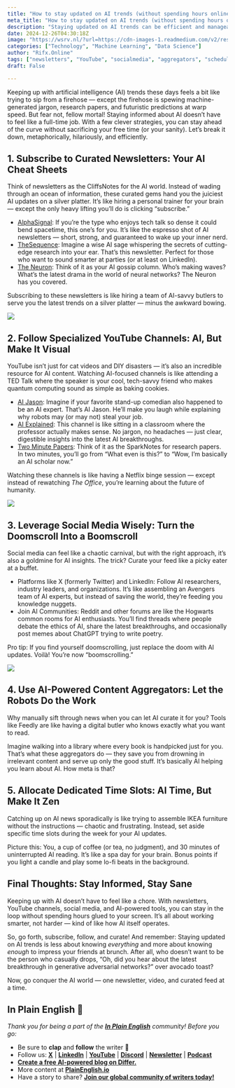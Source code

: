 ```yaml
---
title: "How to stay updated on AI trends (without spending hours online)"
meta_title: "How to stay updated on AI trends (without spending hours online)"
description: "Staying updated on AI trends can be efficient and manageable with the right strategies. Subscribing to curated newsletters, following specialized YouTube channels, leveraging social media, using AI-powered content aggregators, and allocating dedicated time for AI news are effective methods. These approaches allow individuals to access relevant information without overwhelming their schedules, enabling them to stay informed and engaged in the rapidly evolving AI landscape."
date: 2024-12-26T04:30:18Z
image: "https://wsrv.nl/?url=https://cdn-images-1.readmedium.com/v2/resize:fit:800/1*Rs_89rx4CHRtUxdDq2_gPg.png"
categories: ["Technology", "Machine Learning", "Data Science"]
author: "Rifx.Online"
tags: ["newsletters", "YouTube", "socialmedia", "aggregators", "schedules"]
draft: False

---
```





Keeping up with artificial intelligence (AI) trends these days feels a bit like trying to sip from a firehose — except the firehose is spewing machine\-generated jargon, research papers, and futuristic predictions at warp speed. But fear not, fellow mortal! Staying informed about AI doesn’t have to feel like a full\-time job. With a few clever strategies, you can stay ahead of the curve without sacrificing your free time (or your sanity). Let’s break it down, metaphorically, hilariously, and efficiently.




## 1\. Subscribe to Curated Newsletters: Your AI Cheat Sheets

Think of newsletters as the CliffsNotes for the AI world. Instead of wading through an ocean of information, these curated gems hand you the juiciest AI updates on a silver platter. It’s like hiring a personal trainer for your brain — except the only heavy lifting you’ll do is clicking “subscribe.”

* [AlphaSignal](https://alphasignal.ai/): If you’re the type who enjoys tech talk so dense it could bend spacetime, this one’s for you. It’s like the espresso shot of AI newsletters — short, strong, and guaranteed to wake up your inner nerd.
* [TheSequence](https://thesequence.substack.com/): Imagine a wise AI sage whispering the secrets of cutting\-edge research into your ear. That’s this newsletter. Perfect for those who want to sound smarter at parties (or at least on LinkedIn).
* [The Neuron](https://www.theneurondaily.com/): Think of it as your AI gossip column. Who’s making waves? What’s the latest drama in the world of neural networks? The Neuron has you covered.

Subscribing to these newsletters is like hiring a team of AI\-savvy butlers to serve you the latest trends on a silver platter — minus the awkward bowing.

![](https://wsrv.nl/?url=https://cdn-images-1.readmedium.com/v2/resize:fit:800/1*8SFn8SUEhMDzH5sw7SdGgA.png)


## 2\. Follow Specialized YouTube Channels: AI, But Make It Visual

YouTube isn’t just for cat videos and DIY disasters — it’s also an incredible resource for AI content. Watching AI\-focused channels is like attending a TED Talk where the speaker is your cool, tech\-savvy friend who makes quantum computing sound as simple as baking cookies.

* [AI Jason](https://www.youtube.com/@AIJasonZ): Imagine if your favorite stand\-up comedian also happened to be an AI expert. That’s AI Jason. He’ll make you laugh while explaining why robots may (or may not) steal your job.
* [AI Explained](https://www.youtube.com/@aiexplained-official): This channel is like sitting in a classroom where the professor actually makes sense. No jargon, no headaches — just clear, digestible insights into the latest AI breakthroughs.
* [Two Minute Papers](https://www.youtube.com/@TwoMinutePapers): Think of it as the SparkNotes for research papers. In two minutes, you’ll go from “What even is this?” to “Wow, I’m basically an AI scholar now.”

Watching these channels is like having a Netflix binge session — except instead of rewatching *The Office*, you’re learning about the future of humanity.

![](https://wsrv.nl/?url=https://cdn-images-1.readmedium.com/v2/resize:fit:800/1*IGAgzcTCMxEEF4A98NrpWA.png)


## 3\. Leverage Social Media Wisely: Turn the Doomscroll Into a Boomscroll

Social media can feel like a chaotic carnival, but with the right approach, it’s also a goldmine for AI insights. The trick? Curate your feed like a picky eater at a buffet.

* Platforms like X (formerly Twitter) and LinkedIn: Follow AI researchers, industry leaders, and organizations. It’s like assembling an Avengers team of AI experts, but instead of saving the world, they’re feeding you knowledge nuggets.
* Join AI Communities: Reddit and other forums are like the Hogwarts common rooms for AI enthusiasts. You’ll find threads where people debate the ethics of AI, share the latest breakthroughs, and occasionally post memes about ChatGPT trying to write poetry.

Pro tip: If you find yourself doomscrolling, just replace the doom with AI updates. Voilà! You’re now “boomscrolling.”

![](https://wsrv.nl/?url=https://cdn-images-1.readmedium.com/v2/resize:fit:800/1*496JOXkW8PwnxSS2Gz3gUg.png)


## 4\. Use AI\-Powered Content Aggregators: Let the Robots Do the Work

Why manually sift through news when you can let AI curate it for you? Tools like Feedly are like having a digital butler who knows exactly what you want to read.

Imagine walking into a library where every book is handpicked just for you. That’s what these aggregators do — they save you from drowning in irrelevant content and serve up only the good stuff. It’s basically AI helping you learn about AI. How meta is that?


## 5\. Allocate Dedicated Time Slots: AI Time, But Make It Zen

Catching up on AI news sporadically is like trying to assemble IKEA furniture without the instructions — chaotic and frustrating. Instead, set aside specific time slots during the week for your AI updates.

Picture this: You, a cup of coffee (or tea, no judgment), and 30 minutes of uninterrupted AI reading. It’s like a spa day for your brain. Bonus points if you light a candle and play some lo\-fi beats in the background.


## Final Thoughts: Stay Informed, Stay Sane

Keeping up with AI doesn’t have to feel like a chore. With newsletters, YouTube channels, social media, and AI\-powered tools, you can stay in the loop without spending hours glued to your screen. It’s all about working smarter, not harder — kind of like how AI itself operates.

So, go forth, subscribe, follow, and curate! And remember: Staying updated on AI trends is less about knowing *everything* and more about knowing *enough* to impress your friends at brunch. After all, who doesn’t want to be the person who casually drops, “Oh, did you hear about the latest breakthrough in generative adversarial networks?” over avocado toast?

Now, go conquer the AI world — one newsletter, video, and curated feed at a time.


## In Plain English 🚀

*Thank you for being a part of the [**In Plain English**](https://plainenglish.io/) community! Before you go:*

* Be sure to **clap** and **follow** the writer ️👏**️️**
* Follow us: [**X**](https://x.com/inPlainEngHQ) \| [**LinkedIn**](https://www.linkedin.com/company/inplainenglish/) \| [**YouTube**](https://www.youtube.com/channel/UCtipWUghju290NWcn8jhyAw) \| [**Discord**](https://discord.gg/in-plain-english-709094664682340443) \| [**Newsletter**](https://newsletter.plainenglish.io/) \| [**Podcast**](https://open.spotify.com/show/7qxylRWKhvZwMz2WuEoua0)
* [**Create a free AI\-powered blog on Differ.**](https://differ.blog/)
* More content at [**PlainEnglish.io**](https://plainenglish.io/)
* Have a story to share? [**Join our global community of writers today!**](https://formulatools.co/f/cJh1CStlo9jJmhIegBM9)

